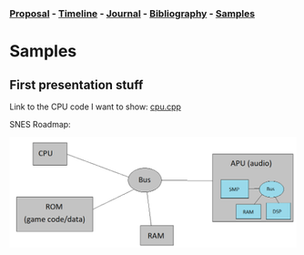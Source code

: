 ### [Proposal](proposal.md) - [Timeline](timeline.md) - [Journal](journal.md) - [Bibliography](bibliography.md) - [Samples](samples.md)

# Samples


##  First presentation stuff

Link to the CPU code I want to show:  [cpu.cpp](../src/emucore/cpu/cpu.cpp)


SNES Roadmap:

![Roadmap](rc/roadmap1.png)